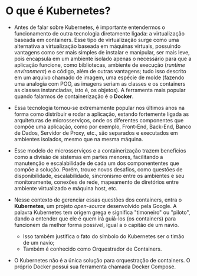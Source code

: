 # O que é Kubernetes?

- Antes de falar sobre Kubernetes, é importante entendermos o funcionamento de outra tecnologia diretamente ligada: a virtualização baseada em containers. Esse tipo de virtualização surge como uma alternativa a virtualização baseada em máquinas virtuais, possuindo vantagens como ser mais simples de instalar e manipular, ser mais leve, pois encapsula em um ambiente isolado apenas o necessário para que a aplicação funcione, como bibliotecas, ambiente de execução (*runtime environment*) e o código, além de outras vantagens; tudo isso descrito em um arquivo chamado de imagem, uma espécie de molde (fazendo uma analogia com POO, as imagens seriam as classes e os containers as classes instanciadas, isto é, os objetos). A ferramenta mais popular quando falarmos de containerização é o **Docker**.

- Essa tecnologia tornou-se extremamente popular nos últimos anos na forma como distribuir e rodar a aplicação, estando fortemente ligada as arquiteturas de microsserviços, onde os diferentes componentes que compõe uma aplicação, como por exemplo, Front-End, Back-End, Banco de Dados, Servidor de Proxy, etc., são separados e executados em ambientes isolados, mesmo que na mesma máquina.

- Esse modelo de microsserviços e a containerização trazem benefícios como a divisão de sistemas em partes menores, facilitando a manutenção e escalabilidade de cada um dos componententes que compõe a solução. Porém, trouxe novos desafios, como questões de disponibilidade, escalabilidade, sincronismo entre os ambientes e seu monitoramente, conexões de rede, mapeamento de diretórios entre ambiente virtualizado e máquina host, etc.

- Nesse contexto de gerenciar essas questões dos containers, entra o **Kubernetes**, um projeto *open-source* desenvolvido pela Google. A palavra Kubernetes tem origem grega e significa "timoneiro" ou "piloto", dando a entender que ele é quem irá guiá-los (os containers) para funcionem da melhor forma possível, igual a o capitão de um navio.
  - Isso também justifica o fato do símbolo do Kubernetes ser o timão de um navío;
  - Também é conhecido como Orquestrador de Containers.

- O Kubernetes não é a única solução para orquestração de containers. O próprio Docker possui sua ferramenta chamada Docker Compose.
